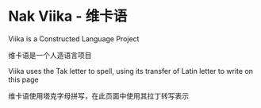 # Nak Viika - 维卡语

Viika is a Constructed Language Project

维卡语是一个人造语言项目

Viika uses the Tak letter to spell, using its transfer of Latin letter to write on this page

维卡语使用塔克字母拼写，在此页面中使用其拉丁转写表示
